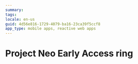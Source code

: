 ```yaml
---
summary: 
tags:
locale: en-us
guid: 4d56e816-1729-4079-ba16-23ca39f5ccf8
app_type: mobile apps, reactive web apps
---
```


<div class="hidden"><h1>Project Neo Early Access ring</h1></div>
